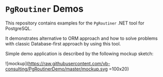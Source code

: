 # `PgRoutiner` Demos

This repository contains examples for the `PgRoutiner` .NET tool for PostgreSQL.

It demonstrates alternative to ORM approach and how to solve problems with classic Database-first approach by using this tool.

Simple demo application is described by the following mockup sketch:

![mockup](https://raw.githubusercontent.com/vb-consulting/PgRoutinerDemo/master/mockup.svg =100x20)
